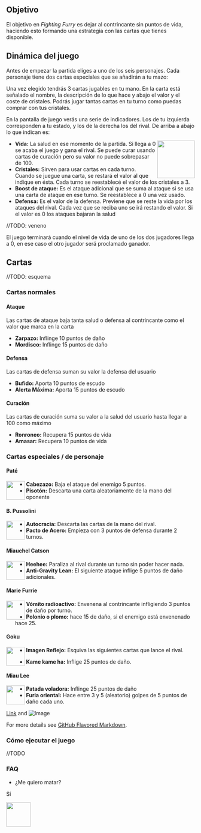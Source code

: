 
## Objetivo

El objetivo en _Fighting Furry_ es dejar al contrincante sin puntos de vida, haciendo esto formando una estrategia con las cartas que tienes disponible.


## Dinámica del juego

Antes de empezar la partida eliges a uno de los seis personajes. Cada personaje tiene dos cartas especiales que se añadirán a tu mazo:

Una vez elegido tendrás 3 cartas jugables en tu mano. En la carta está señalado el nombre, la descripción de lo que hace y abajo el valor y el coste de cristales. Podrás jugar tantas cartas en tu turno como puedas comprar con tus cristales.

En la pantalla de juego verás una serie de indicadores. Los de tu izquierda corresponden a tu estado, y los de la derecha los del rival.
De arriba a abajo lo que indican es:

<img src="https://user-images.githubusercontent.com/62404395/119225395-d81ce380-bb03-11eb-9add-aef8f3c80496.png" width=100 align=right>

- **Vida:** La salud en ese momento de la partida. Si llega a 0 se acaba el juego y gana el rival. Se puede curar usando cartas de curación pero su valor no puede sobrepasar de 100.
- **Cristales:** Sirven para usar cartas en cada turno. Cuando se juegue una carta, se restará el valor al que indique en ésta. Cada turno se reestablecé el valor de los cristales a 3.
- **Boost de ataque:** Es el ataque adicional que se suma al ataque si se usa una carta de ataque en ese turno. Se reestablece a 0 una vez usado.
- **Defensa:** Es el valor de la defensa. Previene que se reste la vida por los ataques del rival. Cada vez que se reciba uno se irá restando el valor. Si el valor es 0 los ataques bajaran la salud

//TODO: veneno

El juego terminará cuando el nivel de vida de uno de los dos jugadores llega a 0, en ese caso el otro jugador será proclamado ganador.

## Cartas

//TODO: esquema

### Cartas normales

#### Ataque

Las cartas de ataque baja tanta salud o defensa al contrincante como el valor que marca en la carta

- **Zarpazo:** Inflinge 10 puntos de daño 
- **Mordisco:** Inflinge 15 puntos de daño 

#### Defensa

Las cartas de defensa suman su valor la defensa del usuario

- **Bufido:** Aporta 10 puntos de escudo 
- **Alerta Máxima:** Aporta 15 puntos de escudo

#### Curación

Las cartas de curación suma su valor a la salud del usuario hasta llegar a 100 como máximo

- **Ronroneo:** Recupera 15 puntos de vida
- **Amasar:** Recupera 10 puntos de vida 



### Cartas especiales / de personaje

#### Paté
<img src="https://user-images.githubusercontent.com/62404395/119474767-d003b480-bd4c-11eb-9631-1f36861e566f.png" width=50 align=left>


- **Cabezazo:** Baja el ataque del enemigo 5 puntos.
- **Pisotón:** Descarta una carta aleatoriamente de la mano del oponente

#### B. Pussolini
<img src="https://user-images.githubusercontent.com/62404395/119474730-c5e1b600-bd4c-11eb-9411-c1d1e5b56a9e.png" width=50 align=left>

- **Autocracia:** Descarta las cartas de la mano del rival.
- **Pacto de Acero:** Empieza con 3 puntos de defensa  durante 2 turnos.

#### Miauchel Catson
<img src="https://user-images.githubusercontent.com/62404395/119474974-fa557200-bd4c-11eb-90ab-9e1e25f4c6b7.png" width=50 align=left>

- **Heehee:** Paraliza al rival durante un turno sin poder hacer nada.
- **Anti-Gravity Lean:** El siguiente ataque inflige 5 puntos de daño adicionales.

#### Marie Furrie
<img src="https://user-images.githubusercontent.com/62404395/119474826-db56e000-bd4c-11eb-906d-59e90ac90c9c.png" width=50 align=left>

- **Vómito radioactivo:** Envenena al contrincante infligiendo 3 puntos de daño por turno.
- **Polonio o plomo:** hace 15 de daño, si el enemigo está envenenado hace 25. 


#### Goku
<img src="https://user-images.githubusercontent.com/62404395/119474268-4358f680-bd4c-11eb-854e-7ff489064fe1.png" width=50 align=left>

- **Imagen Reflejo:** Esquiva las siguientes cartas que lance el rival.

- **Kame kame ha:** Inflige 25 puntos de daño.

#### Miau Lee
<img src="https://user-images.githubusercontent.com/62404395/119474885-e873cf00-bd4c-11eb-8505-9767715d42e8.png" width=50 align=left>

- **Patada voladora:** Inflinge 25 puntos de daño
- **Furia oriental:**  Hace entre 3 y 5 (aleatorio) golpes de 5 puntos de daño cada uno.

[Link](url) and ![Image](src)

For more details see [GitHub Flavored Markdown](https://guides.github.com/features/mastering-markdown/).

### Cómo ejecutar el juego

//TODO

### FAQ

- ¿Me quiero matar?

Sí



<img src="https://user-images.githubusercontent.com/62404395/119477435-3e497680-bd4f-11eb-9bfc-0b9ef5a0f3af.png" width=65 align=center>
